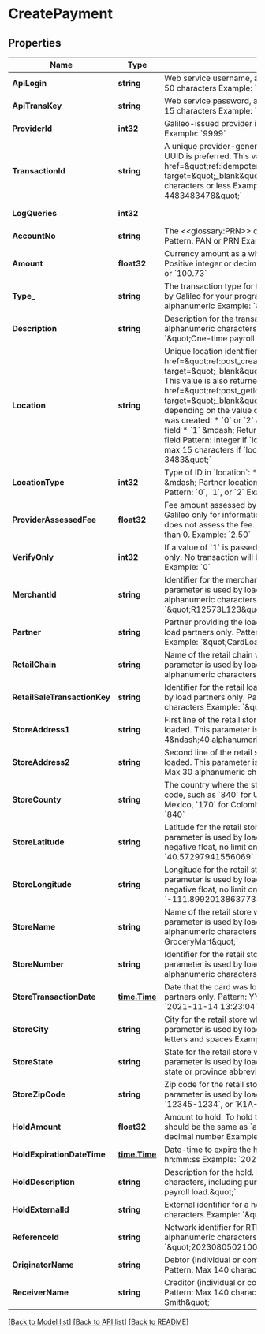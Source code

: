 # CreatePayment

## Properties
Name | Type | Description | Notes
------------ | ------------- | ------------- | -------------
**ApiLogin** | **string** | Web service username, as provided by Galileo. Pattern: Max 50 characters Example: &#x60;\&quot;AbC123-9999\&quot;&#x60; | [optional] [default to AbC123-9999]
**ApiTransKey** | **string** | Web service password, as provided by Galileo. Pattern: Max 15 characters Example: &#x60;\&quot;4sb62fh6w4h7w34g\&quot;&#x60; | [optional] [default to 4sb62fh6w4h7w34g]
**ProviderId** | **int32** | Galileo-issued provider identifier. Pattern: Max 10 digits Example: &#x60;9999&#x60; | [optional] [default to 9999]
**TransactionId** | **string** | A unique provider-generated ID to identify this API call. A UUID is preferred. This value is used for &lt;a href&#x3D;\&quot;ref:idempotency\&quot; target&#x3D;\&quot;_blank\&quot;&gt;idempotency&lt;/a&gt;. Pattern: 60 characters or less Example: &#x60;\&quot;9845dk-39fdk3fj3-4483483478\&quot;&#x60; | [default to 123e4567-e89b-12d3-a456-426614174000]
**LogQueries** | **int32** |  | [optional] [default to LOG_QUERIES.0_]
**AccountNo** | **string** | The &lt;&lt;glossary:PRN&gt;&gt; or &lt;&lt;glossary:PAN&gt;&gt; of the account. Pattern: PAN or PRN  Example: &#x60;\&quot;074103447228\&quot;&#x60; | [default to 074103447228]
**Amount** | **float32** | Currency amount as a whole or decimal amount. Pattern: Positive integer or decimal number Example: &#x60;100.00&#x60;, &#x60;100&#x60;, or &#x60;100.73&#x60; | [default to 25.5]
**Type_** | **string** | The transaction type for the payment. Use the values provided by Galileo for your program. Pattern: 2-character alphanumeric Example: &#x60;\&quot;RL\&quot;&#x60; | [default to null]
**Description** | **string** | Description for the transaction. Pattern: 1&amp;ndash;40 alphanumeric characters, including punctuation Example: &#x60;\&quot;One-time payroll load.\&quot;&#x60; | [optional] [default to null]
**Location** | **string** | Unique location identifier (&#x60;location&#x60;) as returned by the &lt;a href&#x3D;\&quot;ref:post_createlocation\&quot; target&#x3D;\&quot;_blank\&quot;&gt;Create Location&lt;/a&gt; endpoint.  This value is also returned by the &lt;a href&#x3D;\&quot;ref:post_getlocations\&quot; target&#x3D;\&quot;_blank\&quot;&gt;Get Locations&lt;/a&gt; endpoint depending on the value of &#x60;locationType&#x60; when the location was created: * &#x60;0&#x60; or &#x60;2&#x60; &amp;mdash; Returned in the &#x60;location_id&#x60; field * &#x60;1&#x60; &amp;mdash; Returned in the &#x60;provider_specified_id&#x60; field  Pattern: Integer if &#x60;locationType: 0&#x60; or &#x60;locationType: 2&#x60;; max 15 characters if &#x60;locationType: 1&#x60; Example: &#x60;\&quot;a455-3483\&quot;&#x60; | [optional] [default to null]
**LocationType** | **int32** | Type of ID in &#x60;location&#x60;: * &#x60;0&#x60; &amp;mdash; Galileo location ID * &#x60;1&#x60; &amp;mdash; Partner location ID * &#x60;2&#x60; &amp;mdash; Don&#x27;t validate  Pattern: &#x60;0&#x60;, &#x60;1&#x60;, or &#x60;2&#x60; Example: &#x60;0&#x60; | [optional] [default to null]
**ProviderAssessedFee** | **float32** | Fee amount assessed by the provider. This value is passed to Galileo only for informational purposes; passing this value does not assess the fee. Pattern: Monetary amount greater than 0. Example: &#x60;2.50&#x60; | [optional] [default to null]
**VerifyOnly** | **int32** | If a value of &#x60;1&#x60; is passed, the parameter data will be tested only. No transaction will be committed. Pattern: &#x60;0&#x60; or &#x60;1&#x60; Example: &#x60;0&#x60; | [optional] [default to null]
**MerchantId** | **string** | Identifier for the merchant that loaded the card. This parameter is used by load partners only. Pattern: Max 50 alphanumeric characters Example: &#x60;\&quot;R12573L123\&quot;&#x60; | [optional] [default to null]
**Partner** | **string** | Partner providing the load request. This parameter is used by load partners only. Pattern: Max 50 alphanumeric characters Example: &#x60;\&quot;CardLoader Inc\&quot;&#x60; | [optional] [default to null]
**RetailChain** | **string** | Name of the retail chain where the card was loaded. This parameter is used by load partners only. Pattern: Max 50 alphanumeric characters Example: &#x60;\&quot;GroceryMart\&quot;&#x60; | [optional] [default to null]
**RetailSaleTransactionKey** | **string** | Identifier for the retail load transaction. This parameter is used by load partners only. Pattern: Max 50 alphanumeric characters Example: &#x60;\&quot;12345abcdef\&quot;&#x60; | [optional] [default to null]
**StoreAddress1** | **string** | First line of the retail store address where the card was loaded. This parameter is used by load partners only. Pattern: 4&amp;ndash;40 alphanumeric characters Example: &#x60;123 Elm St&#x60; | [optional] [default to null]
**StoreAddress2** | **string** | Second line of the retail store address where the card was loaded. This parameter is used by load partners only. Pattern: Max 30 alphanumeric characters Example: &#x60;Ste 700&#x60; | [optional] [default to null]
**StoreCounty** | **string** | The country where the store is located. Three-digit UN M49 code, such as &#x60;840&#x60; for USA, &#x60;124&#x60; for Canada, &#x60;484&#x60; for Mexico, &#x60;170&#x60; for Colombia. Pattern: 3-digit number Example: &#x60;840&#x60; | [optional] [default to null]
**StoreLatitude** | **string** | Latitude for the retail store where the card was loaded. This parameter is used by load partners only. Pattern: Positive or negative float, no limit on decimal places Example: &#x60;40.57297941556069&#x60; | [optional] [default to null]
**StoreLongitude** | **string** | Longitude for the retail store where the card was loaded. This parameter is used by load partners only. Pattern: Positive or negative float, no limit on decimal places Example: &#x60;-111.89920138637734&#x60; | [optional] [default to null]
**StoreName** | **string** | Name of the retail store where the card was loaded. This parameter is used by load partners only. Pattern: Max 50 alphanumeric characters Example: &#x60;\&quot;Main Street GroceryMart\&quot;&#x60; | [optional] [default to null]
**StoreNumber** | **string** | Identifier for the retail store where the card was loaded. This parameter is used by load partners only. Pattern: Max 50 alphanumeric characters Example: &#x60;\&quot;13459284\&quot;&#x60; | [optional] [default to null]
**StoreTransactionDate** | [**time.Time**](time.Time.md) | Date that the card was loaded. This parameter is used by load partners only. Pattern: YYYY-MM-DD hh:mm:ss Example: &#x60;2021-11-14 13:23:04&#x60; | [optional] [default to null]
**StoreCity** | **string** | City for the retail store where the card was loaded. This parameter is used by load partners only. Pattern: Max 30 letters and spaces Example: &#x60;Salt Lake City&#x60; | [optional] [default to null]
**StoreState** | **string** | State for the retail store where the card was loaded. This parameter is used by load partners only. Pattern: 2-character state or province abbreviation Example: &#x60;UT&#x60; | [optional] [default to null]
**StoreZipCode** | **string** | Zip code for the retail store where the card was loaded. This parameter is used by load partners only. Pattern: &#x60;12345&#x60;, &#x60;12345-1234&#x60;, or &#x60;K1A-1A1&#x60; Example: &#x60;\&quot;84121\&quot;&#x60; | [optional] [default to null]
**HoldAmount** | **float32** | Amount to hold. To hold the entire payment amount, this value should be the same as &#x60;amount&#x60;. Pattern: Positive integer or decimal number Example: &#x60;100.00&#x60;, &#x60;100&#x60;, or &#x60;100.73&#x60; | [optional] [default to null]
**HoldExpirationDateTime** | [**time.Time**](time.Time.md) | Date-time to expire the hold. Pattern: YYYY-MM-DD hh:mm:ss Example: &#x60;2021-11-14 13:23:04&#x60; | [optional] [default to null]
**HoldDescription** | **string** | Description for the hold. Pattern: Max 80 alphanumeric characters, including punctuation Example: &#x60;\&quot;One time payroll load.\&quot;&#x60; | [optional] [default to null]
**HoldExternalId** | **string** | External identifier for a hold. Pattern: Max 60 alphanumeric characters Example: &#x60;\&quot;45348bacd483348\&quot;&#x60; | [optional] [default to null]
**ReferenceId** | **string** | Network identifier for RTP payments. Pattern: Max 35 alphanumeric characters Example: &#x60;\&quot;20230805021000021P1BRJPM00040034610\&quot;&#x60; | [optional] [default to null]
**OriginatorName** | **string** | Debtor (individual or company) name for RTP payments. Pattern: Max 140 characters Example: &#x60;\&quot;John Doe\&quot;&#x60; | [optional] [default to null]
**ReceiverName** | **string** | Creditor (individual or company) name for RTP payments. Pattern: Max 140 characters Example: &#x60;\&quot;Jane Smith\&quot;&#x60; | [optional] [default to null]

[[Back to Model list]](../README.md#documentation-for-models) [[Back to API list]](../README.md#documentation-for-api-endpoints) [[Back to README]](../README.md)

